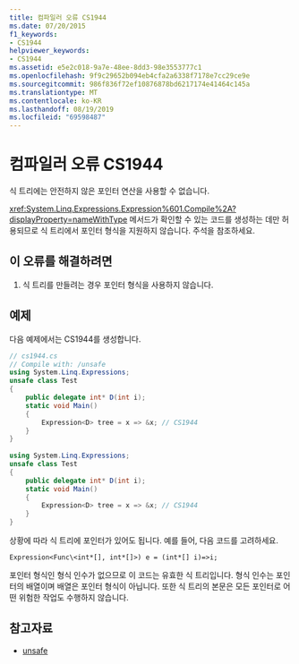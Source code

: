 ```yaml
---
title: 컴파일러 오류 CS1944
ms.date: 07/20/2015
f1_keywords:
- CS1944
helpviewer_keywords:
- CS1944
ms.assetid: e5e2c018-9a7e-48ee-8dd3-98e3553777c1
ms.openlocfilehash: 9f9c29652b094eb4cfa2a6338f7178e7cc29ce9e
ms.sourcegitcommit: 986f836f72ef10876878bd6217174e41464c145a
ms.translationtype: MT
ms.contentlocale: ko-KR
ms.lasthandoff: 08/19/2019
ms.locfileid: "69598487"
---
```

# <a name="compiler-error-cs1944"></a>컴파일러 오류 CS1944
식 트리에는 안전하지 않은 포인터 연산을 사용할 수 없습니다.  
  
 <xref:System.Linq.Expressions.Expression%601.Compile%2A?displayProperty=nameWithType> 메서드가 확인할 수 있는 코드를 생성하는 데만 허용되므로 식 트리에서 포인터 형식을 지원하지 않습니다. 주석을 참조하세요.  
  
## <a name="to-correct-this-error"></a>이 오류를 해결하려면  
  
1. 식 트리를 만들려는 경우 포인터 형식을 사용하지 않습니다.  
  
## <a name="example"></a>예제  
 다음 예제에서는 CS1944를 생성합니다.  
  
```csharp  
// cs1944.cs  
// Compile with: /unsafe  
using System.Linq.Expressions;  
unsafe class Test  
{  
    public delegate int* D(int i);  
    static void Main()  
    {  
        Expression<D> tree = x => &x; // CS1944  
    }  
}  
  
using System.Linq.Expressions;  
unsafe class Test  
{  
    public delegate int* D(int i);  
    static void Main()  
    {  
        Expression<D> tree = x => &x; // CS1944  
    }  
}  
```  
  
 상황에 따라 식 트리에 포인터가 있어도 됩니다. 예를 들어, 다음 코드를 고려하세요.  
  
 `Expression<Func\<int*[], int*[]>) e = (int*[] i)=>i;`  
  
 포인터 형식인 형식 인수가 없으므로 이 코드는 유효한 식 트리입니다. 형식 인수는 포인터의 배열이며 배열은 포인터 형식이 아닙니다. 또한 식 트리의 본문은 모든 포인터로 어떤 위험한 작업도 수행하지 않습니다.  
  
## <a name="see-also"></a>참고자료

- [unsafe](../language-reference/keywords/unsafe.md)
